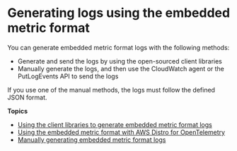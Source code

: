# Generating logs using the embedded metric format<a name="CloudWatch_Embedded_Metric_Format_Generation"></a>

You can generate embedded metric format logs with the following methods:
+ Generate and send the logs by using the open\-sourced client libraries
+ Manually generate the logs, and then use the CloudWatch agent or the PutLogEvents API to send the logs

If you use one of the manual methods, the logs must follow the defined JSON format\.

**Topics**
+ [Using the client libraries to generate embedded metric format logs](CloudWatch_Embedded_Metric_Format_Libraries.md)
+ [Using the embedded metric format with AWS Distro for OpenTelemetry](CloudWatch_Embedded_Metric_Format_OpenTelemetry.md)
+ [Manually generating embedded metric format logs](CloudWatch_Embedded_Metric_Format_Manual.md)